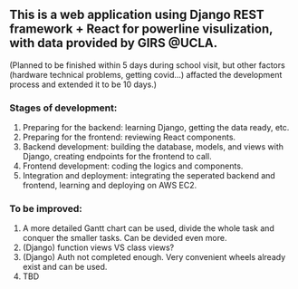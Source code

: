 ## This is a web application using Django REST framework + React for powerline visulization, with data provided by GIRS @UCLA.

(Planned to be finished within 5 days during school visit, but other factors (hardware technical problems, getting covid...) affacted the development process and extended it to be 10 days.) 

### Stages of development: 

1. Preparing for the backend: learning Django, getting the data ready, etc. 
2. Preparing for the frontend: reviewing React components.
3. Backend development: building the database, models, and views with Django, creating endpoints for the frontend to call.
4. Frontend development: coding the logics and components. 
5. Integration and deployment: integrating the seperated backend and frontend, learning and deploying on AWS EC2.

### To be improved: 

1. A more detailed Gantt chart can be used, divide the whole task and conquer the smaller tasks. Can be devided even more. 
2. (Django) function views VS class views?
3. (Django) Auth not completed enough. Very convenient wheels already exist and can be used. 
4. TBD
